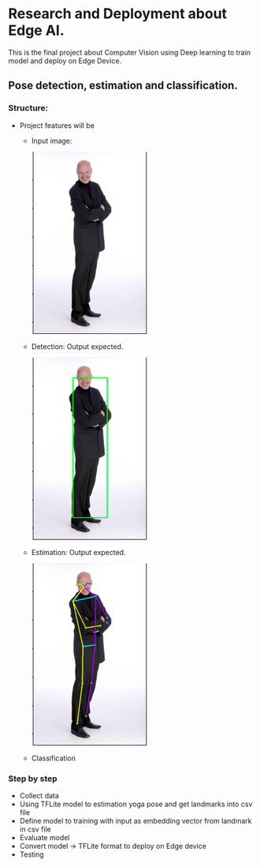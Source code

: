 # Research and Deployment about Edge AI.
This is the final project about Computer Vision using Deep learning to train model and deploy on Edge Device.

## Pose detection, estimation and classification.

### Structure:
*   Project features will be
    *   Input image:
    
        ![Detection output](input.png)

    *   Detection: Output expected.
    
        ![Detection output](detection.png)

    *   Estimation: Output expected.
    
        ![Estimation output](estimation.png)
 
    *   Classification

### Step by step
- Collect data
- Using TFLite model to estimation yoga pose and get landmarks into csv file
- Define model to training with input as embedding vector from landmark in csv file
- Evaluate model
- Convert model -> TFLite format to deploy on Edge device 
- Testing

